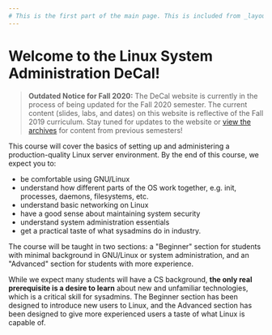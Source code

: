 ```yaml
---
# This is the first part of the main page. This is included from _layouts/home.html.
---
```

# Welcome to the Linux System Administration DeCal!

> **Outdated Notice for Fall 2020:** The DeCal website is currently in the process of being updated for the Fall 2020 semester. The current content (slides, labs, and dates) on this website is reflective of the Fall 2019 curriculum. Stay tuned for updates to the website or [view the archives](/archives.html) for content from previous semesters!

This course will cover the basics of setting up and administering a
production-quality Linux server environment. By the end of this
course, we expect you to:

* be comfortable using GNU/Linux
* understand how different parts of the OS work together, e.g. init,
  processes, daemons, filesystems, etc.
* understand basic networking on Linux
* have a good sense about maintaining system security
* understand system administration essentials
* get a practical taste of what sysadmins do in industry.

The course will be taught in two sections: a "Beginner" section for
students with minimal background in GNU/Linux or system
administration, and an "Advanced" section for students with more
experience.

While we expect many students will have a CS background, **the only
real prerequisite is a desire to learn** about new and unfamiliar
technologies, which is a critical skill for sysadmins. The Beginner
section has been designed to introduce new users to Linux, and the
Advanced section has been designed to give more experienced users a
taste of what Linux is capable of.
